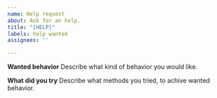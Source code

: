 ```yaml
---
name: Help request
about: Ask for an help.
title: "[HELP]"
labels: help wanted
assignees: ''

---
```


**Wanted behavior**
Describe what kind of behavior you would like. 

**What did you try**
Describe what methods you tried, to achive wanted behavior.
